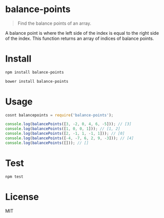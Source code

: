 # balance-points

> Find the balance points of an array.

A balance point is where the left side of the index is equal to the right side of the index. This function returns an array of indices of balance points.

# Install

```bash
npm install balance-points
```

```bash
bower install balance-points
```

# Usage

```javascript
cosnt balancepoints = require('balance-points');

console.log(balancePoints([3, -2, 0, 4, 6, -5])); // [3]
console.log(balancePoints([1, 0, 0, 1])); // [1, 2]
console.log(balancePoints([2, -1, 1, -1, 1])); // [0]
console.log(balancePoints([-4, -7, 6, 2, 9, -3])); // [4]
console.log(balancePoints([])); // []
```

# Test

```bash
npm test
```

# License

MIT
